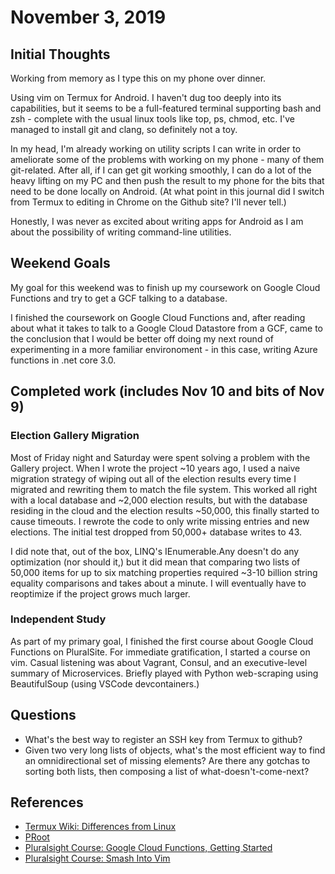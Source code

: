 # November 3, 2019

## Initial Thoughts

Working from memory as I type this on my phone over dinner.

Using vim on Termux for Android. I haven't dug too deeply into its capabilities, but it seems to be a full-featured terminal supporting bash and zsh - complete with the usual linux tools like top, ps, chmod, etc. I've managed to install git and clang, so definitely not a toy.

In my head, I'm already working on utility scripts I can write in order to ameliorate some of the problems with working on my phone - many of them git-related. After all, if I can get git working smoothly, I can do a lot of the heavy lifting on my PC and then push the result to my phone for the bits that need to be done locally on Android. (At what point in this journal did I switch from Termux to editing in Chrome on the Github site? I'll never tell.)

Honestly, I was never as excited about writing apps for Android as I am about the possibility of writing command-line utilities.

## Weekend Goals

My goal for this weekend was to finish up my coursework on Google Cloud Functions and try to get a GCF talking to a database.

I finished the coursework on Google Cloud Functions and, after reading about what it takes to talk to a Google Cloud Datastore from a GCF, came to the conclusion that I would be better off doing my next round of experimenting in a more familiar environoment - in this case, writing Azure functions in .net core 3.0.

## Completed work (includes Nov 10 and bits of Nov 9)

### Election Gallery Migration

Most of Friday night and Saturday were spent solving a problem with the Gallery project. When I wrote the project ~10 years ago, I used a naive migration strategy of wiping out all of the election results every time I migrated and rewriting them to match the file system. This worked all right with a local database and ~2,000 election results, but with the database residing in the cloud and the election results ~50,000, this finally started to cause timeouts. I rewrote the code to only write missing entries and new elections. The initial test dropped from 50,000+ database writes to 43.

I did note that, out of the box, LINQ's IEnumerable.Any<T> doesn't do any optimization (nor should it,) but it did mean that comparing two lists of 50,000 items for up to six matching properties required ~3-10 billion string equality comparisons and takes about a minute. I will eventually have to reoptimize if the project grows much larger.

### Independent Study
  
As part of my primary goal, I finished the first course about Google Cloud Functions on PluralSite. For immediate gratification, I started a course on vim. Casual listening was about Vagrant, Consul, and an executive-level summary of Microservices. Briefly played with Python web-scraping using BeautifulSoup (using VSCode devcontainers.)

## Questions

* What's the best way to register an SSH key from Termux to github?
* Given two very long lists of objects, what's the most efficient way to find an omnidirectional set of missing elements? Are there any gotchas to sorting both lists, then composing a list of what-doesn't-come-next?

## References

* [Termux Wiki: Differences from Linux](https://wiki.termux.com/wiki/Differences_from_Linux)
* [PRoot](https://proot-me.github.io/)
* [Pluralsight Course: Google Cloud Functions, Getting Started](https://app.pluralsight.com/library/courses/google-cloud-functions-getting-started/table-of-contents)
* [Pluralsight Course: Smash Into Vim](https://app.pluralsight.com/library/courses/smash-into-vim/table-of-contents)

